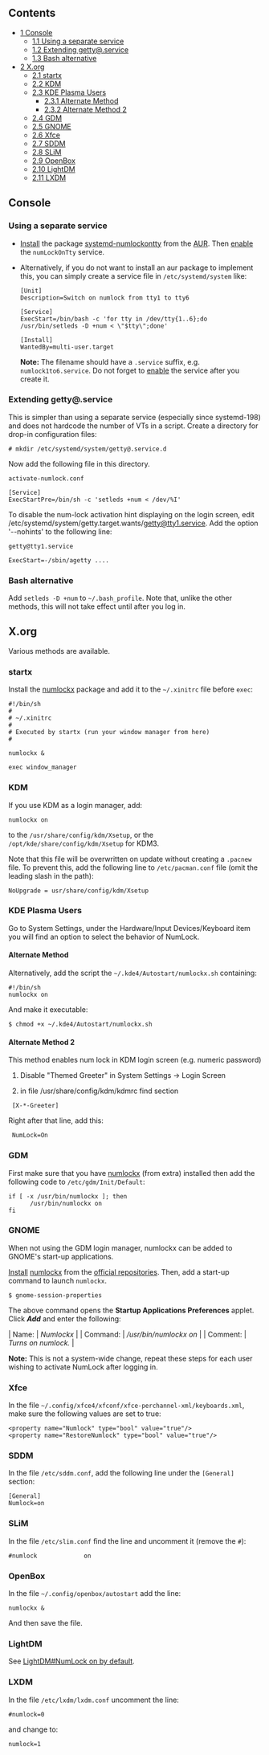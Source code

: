 ## Contents

*   [1 Console](#Console)
    *   [1.1 Using a separate service](#Using_a_separate_service)
    *   [1.2 Extending getty@.service](#Extending_getty.40.service)
    *   [1.3 Bash alternative](#Bash_alternative)
*   [2 X.org](#X.org)
    *   [2.1 startx](#startx)
    *   [2.2 KDM](#KDM)
    *   [2.3 KDE Plasma Users](#KDE_Plasma_Users)
        *   [2.3.1 Alternate Method](#Alternate_Method)
        *   [2.3.2 Alternate Method 2](#Alternate_Method_2)
    *   [2.4 GDM](#GDM)
    *   [2.5 GNOME](#GNOME)
    *   [2.6 Xfce](#Xfce)
    *   [2.7 SDDM](#SDDM)
    *   [2.8 SLiM](#SLiM)
    *   [2.9 OpenBox](#OpenBox)
    *   [2.10 LightDM](#LightDM)
    *   [2.11 LXDM](#LXDM)

## Console

### Using a separate service

*   [Install](/index.php/Install "Install") the package [systemd-numlockontty](https://aur.archlinux.org/packages/systemd-numlockontty/) from the [AUR](/index.php/AUR "AUR").
    Then [enable](/index.php/Enable "Enable") the `numLockOnTty` service.

*   Alternatively, if you do not want to install an aur package to implement this, you can simply create a service file in `/etc/systemd/system` like:
    ```
    [Unit]
    Description=Switch on numlock from tty1 to tty6

    [Service]
    ExecStart=/bin/bash -c 'for tty in /dev/tty{1..6};do /usr/bin/setleds -D +num < \"$tty\";done'

    [Install]
    WantedBy=multi-user.target
    ```

    **Note:** The filename should have a `.service` suffix, e.g. `numlock1to6.service`.
    Do not forget to [enable](/index.php/Enable "Enable") the service after you create it.

### Extending getty@.service

This is simpler than using a separate service (especially since systemd-198) and does not hardcode the number of VTs in a script. Create a directory for drop-in configuration files:

 `# mkdir /etc/systemd/system/getty@.service.d` 

Now add the following file in this directory.

 `activate-numlock.conf` 
```
[Service]
ExecStartPre=/bin/sh -c 'setleds +num < /dev/%I'

```

To disable the num-lock activation hint displaying on the login screen, edit /etc/systemd/system/getty.target.wants/getty@tty1.service. Add the option '--nohints' to the following line:

 `getty@tty1.service` 
```
ExecStart=-/sbin/agetty ....

```

### Bash alternative

Add `setleds -D +num` to `~/.bash_profile`. Note that, unlike the other methods, this will not take effect until after you log in.

## X.org

Various methods are available.

### startx

Install the [numlockx](https://www.archlinux.org/packages/?name=numlockx) package and add it to the `~/.xinitrc` file before `exec`:

```
#!/bin/sh
#
# ~/.xinitrc
#
# Executed by startx (run your window manager from here)
#

numlockx &

exec window_manager

```

### KDM

If you use KDM as a login manager, add:

```
numlockx on

```

to the `/usr/share/config/kdm/Xsetup`, or the `/opt/kde/share/config/kdm/Xsetup` for KDM3.

Note that this file will be overwritten on update without creating a `.pacnew` file. To prevent this, add the following line to `/etc/pacman.conf` file (omit the leading slash in the path):

```
NoUpgrade = usr/share/config/kdm/Xsetup

```

### KDE Plasma Users

Go to System Settings, under the Hardware/Input Devices/Keyboard item you will find an option to select the behavior of NumLock.

#### Alternate Method

Alternatively, add the script the `~/.kde4/Autostart/numlockx.sh` containing:

```
#!/bin/sh
numlockx on

```

And make it executable:

```
$ chmod +x ~/.kde4/Autostart/numlockx.sh

```

#### Alternate Method 2

This method enables num lock in KDM login screen (e.g. numeric password)

1) Disable "Themed Greeter" in System Settings -> Login Screen

2) in file /usr/share/config/kdm/kdmrc find section

```
 [X-*-Greeter]

```

Right after that line, add this:

```
 NumLock=On

```

### GDM

First make sure that you have [numlockx](https://www.archlinux.org/packages/?name=numlockx) (from extra) installed then add the following code to `/etc/gdm/Init/Default`:

```
if [ -x /usr/bin/numlockx ]; then
      /usr/bin/numlockx on
fi

```

### GNOME

When not using the GDM login manager, numlockx can be added to GNOME's start-up applications.

[Install](/index.php/Install "Install") [numlockx](https://www.archlinux.org/packages/?name=numlockx) from the [official repositories](/index.php/Official_repositories "Official repositories"). Then, add a start-up command to launch `numlockx`.

```
$ gnome-session-properties

```

The above command opens the **Startup Applications Preferences** applet. Click ***Add*** and enter the following:

| Name: | *Numlockx* |
| Command: | */usr/bin/numlockx on* |
| Comment: | *Turns on numlock.* |

**Note:** This is not a system-wide change, repeat these steps for each user wishing to activate NumLock after logging in.

### Xfce

In the file `~/.config/xfce4/xfconf/xfce-perchannel-xml/keyboards.xml`, make sure the following values are set to true:

```
<property name="Numlock" type="bool" value="true"/>
<property name="RestoreNumlock" type="bool" value="true"/>

```

### SDDM

In the file `/etc/sddm.conf`, add the following line under the `[General]` section:

```
[General]
Numlock=on

```

### SLiM

In the file `/etc/slim.conf` find the line and uncomment it (remove the `#`):

```
#numlock             on

```

### OpenBox

In the file `~/.config/openbox/autostart` add the line:

```
numlockx &

```

And then save the file.

### LightDM

See [LightDM#NumLock on by default](/index.php/LightDM#NumLock_on_by_default "LightDM").

### LXDM

In the file `/etc/lxdm/lxdm.conf` uncomment the line:

```
#numlock=0

```

and change to:

```
numlock=1

```